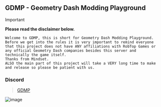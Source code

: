## GDMP - Geometry Dash Modding Playground

> [!IMPORTANT]
> **Please read the disclaimer below.**

```
Welcome to GDMP, this is short for Geometry Dash Modding Playground.
Before we get into the rules it is very important to remind everyone that this project does not have ANY affiliations with RobTop Games or any official Geometry Dash companies besides this server and technically the game itself.
Thanks from Mindset.
ALSO the main part of this project will take a VERY long time to make and release so please be patient with us.
```

### Discord

> [GDMP](https://discord.gg/E5Z826dcYj)


![image](https://github.com/user-attachments/assets/f913a047-74b1-42cc-9f96-5c72d9cdddbe)
